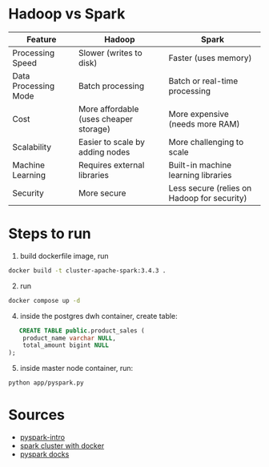 
# Hadoop vs Spark

| Feature	           | Hadoop	                               | Spark                                       |
|----------------------|---------------------------------------|---------------------------------------------|
| Processing Speed	   | Slower (writes to disk)	           | Faster (uses memory)                        |
| Data Processing Mode | Batch processing	                   | Batch or real-time processing               |
| Cost	               | More affordable (uses cheaper storage)| More expensive (needs more RAM)             |
| Scalability          | Easier to scale by adding nodes	   | More challenging to scale                   |
| Machine Learning	   | Requires external libraries	       | Built-in machine learning libraries         |
| Security	           | More secure	                       | Less secure (relies on Hadoop for security) |

# Steps to run
1. build dockerfile image, run 
```bash 
docker build -t cluster-apache-spark:3.4.3 .
```
2. run
```bash
docker compose up -d
```
4. inside the postgres dwh container, create table:
```sql
   CREATE TABLE public.product_sales (
	product_name varchar NULL,
	total_amount bigint NULL
);
```
5. inside master node container, run:
```bash
python app/pyspark.py
```

# Sources
- [pyspark-intro](https://realpython.com/pyspark-intro/)
- [spark cluster with docker](https://dev.to/mvillarrealb/creating-a-spark-standalone-cluster-with-docker-and-docker-compose-2021-update-6l4)
- [pyspark docks](https://spark.apache.org/docs/latest/api/python/index.html)

